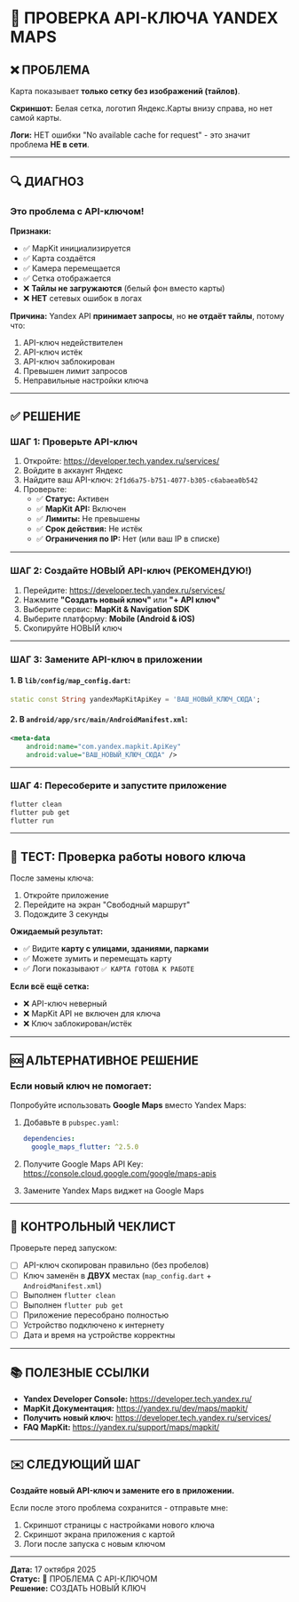# 🔑 ПРОВЕРКА API-КЛЮЧА YANDEX MAPS

## ❌ ПРОБЛЕМА
Карта показывает **только сетку без изображений (тайлов)**.

**Скриншот:** Белая сетка, логотип Яндекс.Карты внизу справа, но нет самой карты.

**Логи:** НЕТ ошибки "No available cache for request" - это значит проблема **НЕ в сети**.

---

## 🔍 ДИАГНОЗ

### Это **проблема с API-ключом**!

**Признаки:**
- ✅ MapKit инициализируется
- ✅ Карта создаётся
- ✅ Камера перемещается
- ✅ Сетка отображается
- ❌ **Тайлы не загружаются** (белый фон вместо карты)
- ❌ **НЕТ** сетевых ошибок в логах

**Причина:**
Yandex API **принимает запросы**, но **не отдаёт тайлы**, потому что:
1. API-ключ недействителен
2. API-ключ истёк
3. API-ключ заблокирован
4. Превышен лимит запросов
5. Неправильные настройки ключа

---

## ✅ РЕШЕНИЕ

### ШАГ 1: Проверьте API-ключ

1. Откройте: https://developer.tech.yandex.ru/services/
2. Войдите в аккаунт Яндекс
3. Найдите ваш API-ключ: `2f1d6a75-b751-4077-b305-c6abaea0b542`
4. Проверьте:
   - ✅ **Статус:** Активен
   - ✅ **MapKit API:** Включен
   - ✅ **Лимиты:** Не превышены
   - ✅ **Срок действия:** Не истёк
   - ✅ **Ограничения по IP:** Нет (или ваш IP в списке)

---

### ШАГ 2: Создайте НОВЫЙ API-ключ (РЕКОМЕНДУЮ!)

1. Перейдите: https://developer.tech.yandex.ru/services/
2. Нажмите **"Создать новый ключ"** или **"+ API ключ"**
3. Выберите сервис: **MapKit & Navigation SDK**
4. Выберите платформу: **Mobile (Android & iOS)**
5. Скопируйте НОВЫЙ ключ

---

### ШАГ 3: Замените API-ключ в приложении

#### 1. В `lib/config/map_config.dart`:
```dart
static const String yandexMapKitApiKey = 'ВАШ_НОВЫЙ_КЛЮЧ_СЮДА';
```

#### 2. В `android/app/src/main/AndroidManifest.xml`:
```xml
<meta-data
    android:name="com.yandex.mapkit.ApiKey"
    android:value="ВАШ_НОВЫЙ_КЛЮЧ_СЮДА" />
```

---

### ШАГ 4: Пересоберите и запустите приложение

```bash
flutter clean
flutter pub get
flutter run
```

---

## 🧪 ТЕСТ: Проверка работы нового ключа

После замены ключа:

1. Откройте приложение
2. Перейдите на экран "Свободный маршрут"
3. Подождите 3 секунды

**Ожидаемый результат:**
- ✅ Видите **карту с улицами, зданиями, парками**
- ✅ Можете зумить и перемещать карту
- ✅ Логи показывают `✅ КАРТА ГОТОВА К РАБОТЕ`

**Если всё ещё сетка:**
- ❌ API-ключ неверный
- ❌ MapKit API не включен для ключа
- ❌ Ключ заблокирован/истёк

---

## 🆘 АЛЬТЕРНАТИВНОЕ РЕШЕНИЕ

### Если новый ключ не помогает:

Попробуйте использовать **Google Maps** вместо Yandex Maps:

1. Добавьте в `pubspec.yaml`:
   ```yaml
   dependencies:
     google_maps_flutter: ^2.5.0
   ```

2. Получите Google Maps API Key:
   https://console.cloud.google.com/google/maps-apis

3. Замените Yandex Maps виджет на Google Maps

---

## 📝 КОНТРОЛЬНЫЙ ЧЕКЛИСТ

Проверьте перед запуском:
- [ ] API-ключ скопирован правильно (без пробелов)
- [ ] Ключ заменён в **ДВУХ** местах (`map_config.dart` + `AndroidManifest.xml`)
- [ ] Выполнен `flutter clean`
- [ ] Выполнен `flutter pub get`
- [ ] Приложение пересобрано полностью
- [ ] Устройство подключено к интернету
- [ ] Дата и время на устройстве корректны

---

## 📚 ПОЛЕЗНЫЕ ССЫЛКИ

- **Yandex Developer Console:** https://developer.tech.yandex.ru/
- **MapKit Документация:** https://yandex.ru/dev/maps/mapkit/
- **Получить новый ключ:** https://developer.tech.yandex.ru/services/
- **FAQ MapKit:** https://yandex.ru/support/maps/mapkit/

---

## ✉️ СЛЕДУЮЩИЙ ШАГ

**Создайте новый API-ключ и замените его в приложении.**

Если после этого проблема сохранится - отправьте мне:
1. Скриншот страницы с настройками нового ключа
2. Скриншот экрана приложения с картой
3. Логи после запуска с новым ключом

---

**Дата:** 17 октября 2025  
**Статус:** 🔑 ПРОБЛЕМА С API-КЛЮЧОМ  
**Решение:** СОЗДАТЬ НОВЫЙ КЛЮЧ
